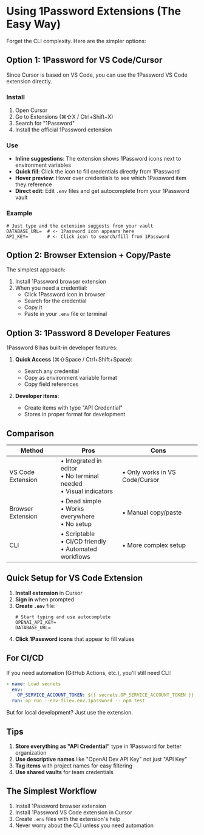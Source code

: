 # Using 1Password Extensions (The Easy Way)

Forget the CLI complexity. Here are the simpler options:

## Option 1: 1Password for VS Code/Cursor

Since Cursor is based on VS Code, you can use the 1Password VS Code extension directly.

### Install
1. Open Cursor
2. Go to Extensions (⌘⇧X / Ctrl+Shift+X)
3. Search for "1Password"
4. Install the official 1Password extension

### Use
- **Inline suggestions**: The extension shows 1Password icons next to environment variables
- **Quick fill**: Click the icon to fill credentials directly from 1Password
- **Hover preview**: Hover over credentials to see which 1Password item they reference
- **Direct edit**: Edit `.env` files and get autocomplete from your 1Password vault

### Example
```env
# Just type and the extension suggests from your vault
DATABASE_URL=  # <- 1Password icon appears here
API_KEY=       # <- Click icon to search/fill from 1Password
```

## Option 2: Browser Extension + Copy/Paste

The simplest approach:

1. Install 1Password browser extension
2. When you need a credential:
   - Click 1Password icon in browser
   - Search for the credential
   - Copy it
   - Paste in your `.env` file or terminal

## Option 3: 1Password 8 Developer Features

1Password 8 has built-in developer features:

1. **Quick Access** (⌘⇧Space / Ctrl+Shift+Space):
   - Search any credential
   - Copy as environment variable format
   - Copy field references

2. **Developer items**:
   - Create items with type "API Credential"
   - Stores in proper format for development

## Comparison

| Method | Pros | Cons |
|--------|------|------|
| VS Code Extension | • Integrated in editor<br>• No terminal needed<br>• Visual indicators | • Only works in VS Code/Cursor |
| Browser Extension | • Dead simple<br>• Works everywhere<br>• No setup | • Manual copy/paste |
| CLI | • Scriptable<br>• CI/CD friendly<br>• Automated workflows | • More complex setup |

## Quick Setup for VS Code Extension

1. **Install extension** in Cursor
2. **Sign in** when prompted
3. **Create `.env`** file:
   ```env
   # Start typing and use autocomplete
   OPENAI_API_KEY=
   DATABASE_URL=
   ```
4. **Click 1Password icons** that appear to fill values

## For CI/CD

If you need automation (GitHub Actions, etc.), you'll still need CLI:
```yaml
- name: Load secrets
  env:
    OP_SERVICE_ACCOUNT_TOKEN: ${{ secrets.OP_SERVICE_ACCOUNT_TOKEN }}
  run: op run --env-file=.env.1password -- npm test
```

But for local development? Just use the extension.

## Tips

1. **Store everything as "API Credential"** type in 1Password for better organization
2. **Use descriptive names** like "OpenAI Dev API Key" not just "API Key"
3. **Tag items** with project names for easy filtering
4. **Use shared vaults** for team credentials

## The Simplest Workflow

1. Install 1Password browser extension
2. Install 1Password VS Code extension in Cursor
3. Create `.env` files with the extension's help
4. Never worry about the CLI unless you need automation